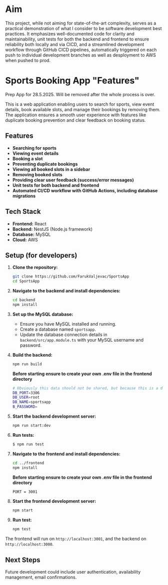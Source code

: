 # Aim

This project, while not aiming for state-of-the-art complexity, serves as a practical demonstration of what I consider to be software development best practices. It emphasizes well-documented code for clarity and maintainability, unit tests for both the backend and frontend to ensure reliability both locally and via CICD, and a streamlined development workflow through GitHub CICD pipelines, automatically triggered on each push to individual development branches as well as desployment to AWS when pushed to prod.

# Sports Booking App "Features"

Prep App for 28.5.2025. Will be removed after the whole process is over.

This is a web application enabling users to search for sports, view event details, book available slots, and manage their bookings by removing them. The application ensures a smooth user experience with features like duplicate booking prevention and clear feedback on booking status.

## Features

- **Searching for sports**
- **Viewing event details**
- **Booking a slot**
- **Preventing duplicate bookings**
- **Viewing all booked slots in a sidebar**
- **Removing booked slots**
- **Providing clear user feedback (success/error messages)**
- **Unit tests for both backend and frontend**
- **Automated CI/CD workflow with GitHub Actions, including database migrations**

## Tech Stack

- **Frontend:** React
- **Backend:** NestJS (Node.js framework)
- **Database:** MySQL
- **Cloud:** AWS

## Setup (for developers)

1.  **Clone the repository:**

    ```bash
    git clone https://github.com/FarukValjevac/SportsApp
    cd SportsApp
    ```

2.  **Navigate to the backend and install dependencies:**

    ```bash
    cd backend
    npm install
    ```

3.  **Set up the MySQL database:**

    - Ensure you have MySQL installed and running.
    - Create a database named `sportsapp`.
    - Update the database connection details in `backend/src/app.module.ts` with your MySQL username and password.

4.  **Build the backend:**

    ```bash
    npm run build
    ```

    **Before starting ensure to create your own .env file in the frontend directory**

    ```bash
    # Obviously this data should not be shared, but because this is a demo I will provide what I have used. Feel free to use any values that suits you.
    DB_PORT=3306
    DB_USER=root
    DB_NAME=sportsapp
    B_PASSWORD=
    ```

5.  **Start the backend development server:**

    ```bash
    npm run start:dev
    ```

6.  **Run tests:**

    ```bash
    $ npm run test
    ```

7.  **Navigate to the frontend and install dependencies:**

    ```bash
    cd ../frontend
    npm install
    ```

    **Before starting ensure to create your own .env file in the frontend directory**

    ```bash
    PORT = 3001
    ```

8.  **Start the frontend development server:**
    ```bash
    npm start
    ```
9.  **Run test:**
    ```bash
    npm test
    ```

The frontend will run on `http://localhost:3001`, and the backend on `http://localhost:3000`.

## Next Steps

Future development could include user authentication, availability management, email confirmations.
